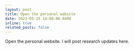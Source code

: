 ```yaml
---
layout: post
title: Open the personal website
date: 2023-05-25 14:00:00-0400
inline: true
related_posts: false
---
```


Open the personal website. I will post research updates here. 
